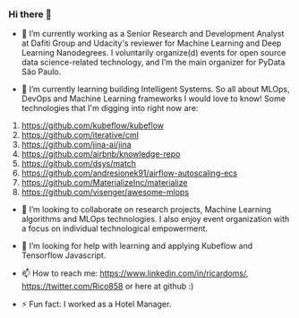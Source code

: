 ### Hi there 👋


- 🔭 I’m currently working as a Senior Research and Development Analyst at Dafiti Group and Udacity's reviewer for Machine Learning and Deep Learning Nanodegrees.
I voluntarily organize(d) events for open source data science-related technology, and I’m the main organizer for PyData São Paulo.

- 🌱 I’m currently learning building Intelligent Systems. So all about MLOps, DevOps and Machine Learning frameworks I would love to know! Some technologies that I'm digging into right now are:
1. https://github.com/kubeflow/kubeflow
2. https://github.com/iterative/cml
3. https://github.com/jina-ai/jina
4. https://github.com/airbnb/knowledge-repo
4. https://github.com/dsys/match
4. https://github.com/andresionek91/airflow-autoscaling-ecs
5. https://github.com/MaterializeInc/materialize
5. https://github.com/visenger/awesome-mlops


- 👯 I’m looking to collaborate on research projects, Machine Learning algorithms and MLOps technologies. I also enjoy event organization with a focus on individual technological empowerment.

- 🤔 I’m looking for help with learning and applying Kubeflow and Tensorflow Javascript.

- 📫 How to reach me: https://www.linkedin.com/in/ricardoms/, https://twitter.com/Rico858 or here at github :)

- ⚡ Fun fact: I worked as a Hotel Manager.
